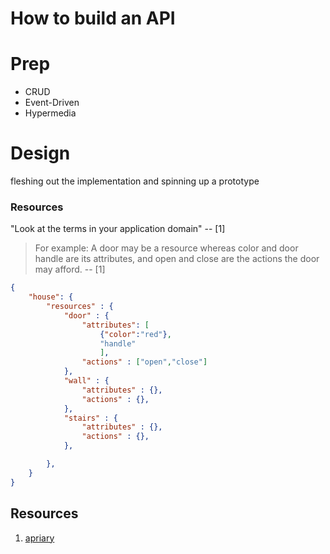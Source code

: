 # How to build an API

# Prep
* CRUD
* Event-Driven
* Hypermedia 

# Design
fleshing out the implementation and spinning up a prototype
### Resources
"Look at the terms in your application domain" -- [1]
> For example: A door may be a resource whereas color and door handle are its attributes, and open and close are the actions the door may afford. -- [1]

```json
{
    "house": {
        "resources" : {
            "door" : {
                "attributes": [
                    {"color":"red"},
                    "handle"
                    ],
                "actions" : ["open","close"]
            },
            "wall" : {
                "attributes" : {},
                "actions" : {},
            },
            "stairs" : {
                "attributes" : {},
                "actions" : {},
            },

        },
    }
}
```

## Resources
1. [apriary]('https://apiary.io/how-to-build-api')